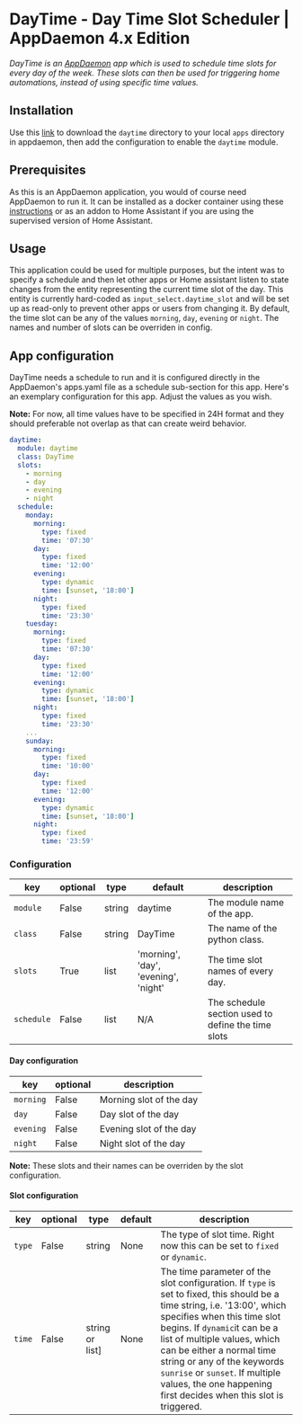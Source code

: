 # DayTime - Day Time Slot Scheduler | AppDaemon 4.x Edition

*DayTime is an [AppDaemon](https://github.com/home-assistant/appdaemon) app which is used to schedule time slots for every day of the week. These slots can then be used for triggering home automations, instead of using specific time values.*

## Installation

Use this [link](https://github.com/benleb/ad-ench-ad3/releases) to download the `daytime` directory to your local `apps` directory in appdaemon, then add the configuration to enable the `daytime` module.

## Prerequisites 

As this is an AppDaemon application, you would of course need AppDaemon to run it. It can be installed as a docker container using these [instructions](https://appdaemon.readthedocs.io/en/latest/INSTALL.html) or as an addon to Home Assistant if you are using the supervised version of Home Assistant.

## Usage

This application could be used for multiple purposes, but the intent was to specify a schedule and then let other apps or Home assistant listen to state changes from the entity representing the current time slot of the day. This entity is currently hard-coded as `input_select.daytime_slot` and will be set up as read-only to prevent other apps or users from changing it. By default, the time slot can be any of the values `morning`, `day`, `evening` or `night`. The names and number of slots can be overriden in config.

## App configuration

DayTime needs a schedule to run and it is configured directly in the AppDaemon's apps.yaml file as a schedule sub-section for this app. Here's an exemplary configuration for this app. Adjust the values as you wish.

**Note:** For now, all time values have to be specified in 24H format and they should preferable not overlap as that can create weird behavior.

```yaml
daytime:
  module: daytime
  class: DayTime
  slots:
    - morning
    - day
    - evening
    - night
  schedule:
    monday:
      morning:
        type: fixed
        time: '07:30'
      day:
        type: fixed
        time: '12:00'
      evening:
        type: dynamic
        time: [sunset, '18:00']
      night:
        type: fixed
        time: '23:30'
    tuesday:
      morning:
        type: fixed
        time: '07:30'
      day:
        type: fixed
        time: '12:00'
      evening:
        type: dynamic
        time: [sunset, '18:00']
      night:
        type: fixed
        time: '23:30'
    ...
    sunday:
      morning:
        type: fixed
        time: '10:00'
      day:
        type: fixed
        time: '12:00'
      evening:
        type: dynamic
        time: [sunset, '18:00']
      night:
        type: fixed
        time: '23:59'
```

### Configuration

key | optional | type | default | description
-- | -- | -- | -- | --
`module` | False | string | daytime | The module name of the app.
`class` | False | string | DayTime | The name of the python class.
`slots` | True | list | 'morning', 'day', 'evening', 'night' | The time slot names of every day.
`schedule` | False | list | N/A | The schedule section used to define the time slots

#### Day configuration

key | optional | description
-- | -- | --
`morning` | False | Morning slot of the day
`day` | False | Day slot of the day
`evening` | False | Evening slot of the day
`night` | False | Night slot of the day

**Note:** These slots and their names can be overriden by the slot configuration.

#### Slot configuration

key | optional | type | default | description
-- | -- | -- | -- | --
`type` | False | string | None | The type of slot time. Right now this can be set to `fixed` or `dynamic`.
`time` | False | string or list] | None | The time parameter of the slot configuration. If `type` is set to fixed, this should be a time string, i.e. '13:00', which specifies when this time slot begins. If `dynamic`it can be a list of multiple values, which can be either a normal time string or any of the keywords `sunrise` or `sunset`. If multiple values, the one happening first decides when this slot is triggered.
